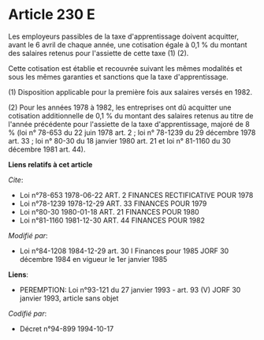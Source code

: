 # Article 230 E

Les employeurs passibles de la taxe d'apprentissage doivent acquitter, avant le 6 avril de chaque année, une cotisation égale
à 0,1 % du montant des salaires retenus pour l'assiette de cette taxe (1) (2). 

Cette cotisation est établie et recouvrée suivant les mêmes modalités et sous les mêmes garanties et sanctions que la taxe
d'apprentissage.

(1) Disposition applicable pour la première fois aux salaires versés en 1982. 

(2) Pour les années 1978 à 1982, les entreprises ont dû acquitter une cotisation additionnelle de 0,1 % du montant des
salaires retenus au titre de l'année précédente pour l'assiette de la taxe d'apprentissage, majoré de 8 % (loi n° 78-653 du
22 juin 1978 art. 2 ; loi n° 78-1239 du 29 décembre 1978 art. 33 ; loi n° 80-30 du 18 janvier 1980 art. 21 et loi n° 81-1160
du 30 décembre 1981 art. 44).

**Liens relatifs à cet article**

_Cite_:

  - Loi n°78-653 1978-06-22 ART. 2 FINANCES RECTIFICATIVE POUR 1978
  - Loi n°78-1239 1978-12-29 ART. 33 FINANCES POUR 1979
  - Loi n°80-30 1980-01-18 ART. 21 FINANCES POUR 1980
  - Loi n°81-1160 1981-12-30 ART. 44 FINANCES POUR 1982

_Modifié par_:

  - Loi n°84-1208 1984-12-29 art. 30 I Finances pour 1985 JORF 30 décembre 1984 en vigueur le 1er janvier 1985

**Liens**:

  - PEREMPTION: Loi n°93-121 du 27 janvier 1993 - art. 93 (V) JORF 30 janvier 1993, article sans objet

_Codifié par_:

  - Décret n°94-899 1994-10-17
